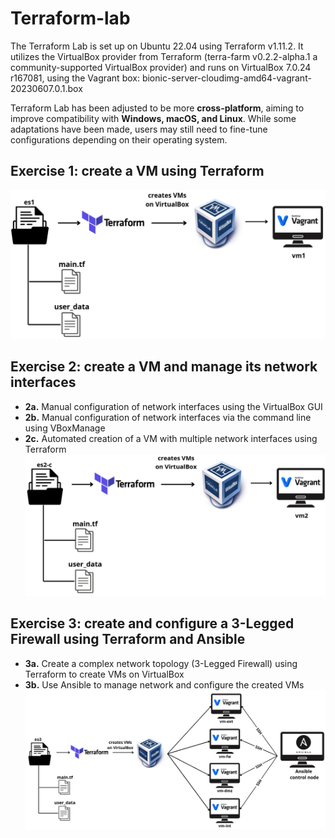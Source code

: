 # Terraform-lab
The Terraform Lab is set up on Ubuntu 22.04 using Terraform v1.11.2. It utilizes the VirtualBox provider from Terraform (terra-farm v0.2.2-alpha.1 a community-supported VirtualBox provider) 
and runs on VirtualBox 7.0.24 r167081, using the Vagrant box: bionic-server-cloudimg-amd64-vagrant-20230607.0.1.box

Terraform Lab has been adjusted to be more **cross-platform**, aiming to improve compatibility with **Windows, macOS, and Linux**. 
While some adaptations have been made, users may still need to fine-tune configurations depending on their operating system.

## Exercise 1: create a VM using Terraform

![](images/es1.png)

## Exercise 2: create a VM and manage its network interfaces
- **2a.** Manual configuration of network interfaces using the VirtualBox GUI
- **2b.** Manual configuration of network interfaces via the command line using VBoxManage
- **2c.** Automated creation of a VM with multiple network interfaces using Terraform
![](images/es2-c.png)

## Exercise 3: create and configure a 3-Legged Firewall using Terraform and Ansible
- **3a.** Create a complex network topology (3-Legged Firewall) using Terraform to create VMs on VirtualBox
- **3b.** Use Ansible to manage network and configure the created VMs
![](images/es3.png)
